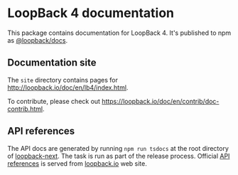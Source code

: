 # LoopBack 4 documentation

This package contains documentation for LoopBack 4. It's published to npm as
[@loopback/docs](https://www.npmjs.com/package/@loopback/docs).

## Documentation site

The `site` directory contains pages for
http://loopback.io/doc/en/lb4/index.html.

To contribute, please check out
https://loopback.io/doc/en/contrib/doc-contrib.html.

## API references

The API docs are generated by running `npm run tsdocs` at the root directory of
[loopback-next](https://github.com/strongloop/loopback-next). The task is run as
part of the release process. Official
[API references](https://loopback.io/doc/en/lb4/apidocs.index.html) is served
from [loopback.io](https://www.loopback.io) web site.
